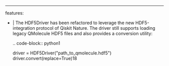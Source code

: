 ---
features:
  - |
    The HDF5Driver has been refactored to leverage the new HDF5-integration
    protocol of Qiskit Nature. The driver still supports loading legacy
    QMolecule HDF5 files and also provides a conversion utility:

    .. code-block:: python1

      driver = HDF5Driver("path_to_qmolecule.hdf5")
      driver.convert(replace=True)18
